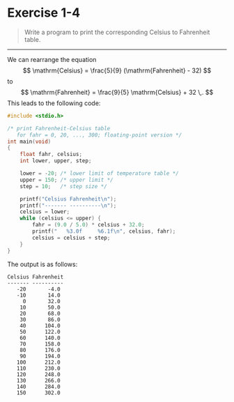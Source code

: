 # Exercise 1-4

> Write a program to print the corresponding Celsius to Fahrenheit table.

---

We can rearrange the equation
$$
  \mathrm{Celsius} = \frac{5}{9} (\mathrm{Fahrenheit} - 32)
$$
to
$$
  \mathrm{Fahrenheit} = \frac{9}{5} \mathrm{Celsius} + 32 \,.
$$
This leads to the following code:
```c
#include <stdio.h>

/* print Fahrenheit-Celsius table
   for fahr = 0, 20, ..., 300; floating-point version */
int main(void)
{
	float fahr, celsius;
	int lower, upper, step;

	lower = -20; /* lower limit of temperature table */
	upper = 150; /* upper limit */
	step = 10;   /* step size */

	printf("Celsius Fahrenheit\n");
	printf("------- ----------\n");
	celsius = lower;
	while (celsius <= upper) {
		fahr = (9.0 / 5.0) * celsius + 32.0;
		printf("   %3.0f     %6.1f\n", celsius, fahr);
		celsius = celsius + step;
	}
}
```
The output is as follows:
```text
Celsius Fahrenheit
------- ----------
   -20       -4.0
   -10       14.0
     0       32.0
    10       50.0
    20       68.0
    30       86.0
    40      104.0
    50      122.0
    60      140.0
    70      158.0
    80      176.0
    90      194.0
   100      212.0
   110      230.0
   120      248.0
   130      266.0
   140      284.0
   150      302.0
```
